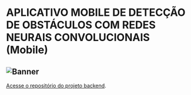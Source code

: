 # APLICATIVO MOBILE DE DETECÇÃO DE OBSTÁCULOS COM REDES NEURAIS CONVOLUCIONAIS (Mobile)
![Banner](documentacao/Banner.png)
---
[Acesse o repositório do projeto backend](https://github.com/brunocduran/obstacle-detection).
